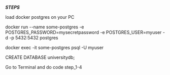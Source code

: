 ***STEPS***

load docker postgres on your PC

docker run --name some-postgres -e POSTGRES_PASSWORD=mysecretpassword -e POSTGRES_USER=myuser -d -p 5432:5432 postgres

docker exec -it some-postgres psql -U myuser

CREATE DATABASE universitydb;

Go to Terminal and do code step_1-4
